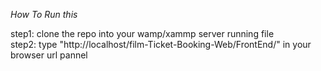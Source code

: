 *How To Run this*

step1: clone the repo into your wamp/xammp server running file <br>
step2: type "http://localhost/film-Ticket-Booking-Web/FrontEnd/" in your browser url pannel
